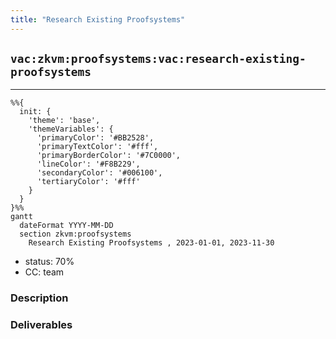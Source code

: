 ```yaml
---
title: "Research Existing Proofsystems"
---
```

## `vac:zkvm:proofsystems:vac:research-existing-proofsystems`
---

```mermaid
%%{ 
  init: { 
    'theme': 'base', 
    'themeVariables': { 
      'primaryColor': '#BB2528', 
      'primaryTextColor': '#fff', 
      'primaryBorderColor': '#7C0000', 
      'lineColor': '#F8B229', 
      'secondaryColor': '#006100', 
      'tertiaryColor': '#fff' 
    } 
  } 
}%%
gantt
  dateFormat YYYY-MM-DD 
  section zkvm:proofsystems
    Research Existing Proofsystems , 2023-01-01, 2023-11-30
```

- status: 70%
- CC: team

### Description


### Deliverables

